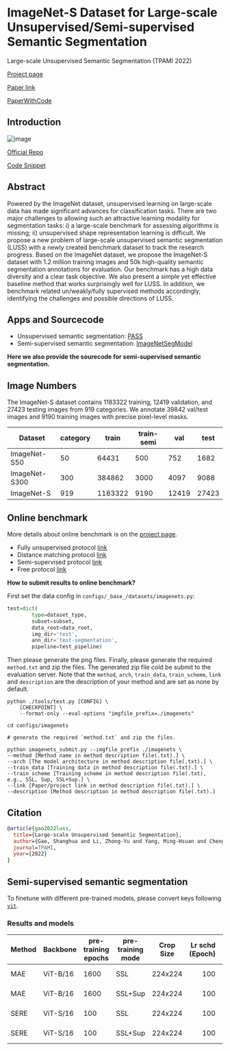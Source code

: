 # ImageNet-S Dataset for Large-scale Unsupervised/Semi-supervised Semantic Segmentation

Large-scale Unsupervised Semantic Segmentation (TPAMI 2022)

<a href="https://lusseg.github.io/">Project page</a> 

<a href="https://arxiv.org/abs/2106.03149">Paper link</a> 

<a href="https://paperswithcode.com/dataset/imagenet-s">PaperWithCode</a>

## Introduction

![image](https://user-images.githubusercontent.com/20515144/149651945-94501ffc-78c0-41be-a1d9-b3bfb3253370.png)
<!-- [ALGORITHM] -->

<a href="https://github.com/LUSSeg/ImageNetSegModel">Official Repo</a>

<a href="blob/main/mmseg/datasets/imagenets.py#L92">Code Snippet</a>

## Abstract

<!-- [ABSTRACT] -->

Powered by the ImageNet dataset, unsupervised learning on large-scale data has made significant advances for classification tasks. There are two major challenges to allowing such an attractive learning modality for segmentation tasks: i) a large-scale benchmark for assessing algorithms is missing; ii) unsupervised shape representation learning is difficult. We propose a new problem of large-scale unsupervised semantic segmentation (LUSS) with a newly created benchmark dataset to track the research progress. Based on the ImageNet dataset, we propose the ImageNet-S dataset with 1.2 million training images and 50k high-quality semantic segmentation annotations for evaluation. Our benchmark has a high data diversity and a clear task objective. We also present a simple yet effective baseline method that works surprisingly well for LUSS. In addition, we benchmark related un/weakly/fully supervised methods accordingly, identifying the challenges and possible directions of LUSS.

## Apps and Sourcecode
- Unsupervised semantic segmentation: [PASS](https://github.com/LUSSeg/PASS)
- Semi-supervised semantic segmentation: [ImageNetSegModel](https://github.com/LUSSeg/ImageNetSegModel)

**Here we also provide the sourecode for semi-supervised semantic segmentation.**
## Image Numbers
The ImageNet-S dataset contains 1183322 training, 12419 validation, and 27423 testing images from 919 categories. We annotate 39842 val/test images and 9190 training images with precise pixel-level masks.

| Dataset | category | train   | train-semi | val   | test  |
|------------------|----------|---------|---------|-------|-------|
| ImageNet-S50  | 50       | 64431   | 500 | 752   | 1682  |
| ImageNet-S300 | 300      | 384862  | 3000 | 4097  | 9088  |
| ImageNet-S        | 919      | 1183322 | 9190 | 12419 | 27423 |

## Online benchmark
More details about online benchmark is on the [project page](https://LUSSeg.github.io/).
* Fully unsupervised protocol [link](https://codalab.lisn.upsaclay.fr/competitions/1317)
* Distance matching protocol [link](https://codalab.lisn.upsaclay.fr/competitions/1315)
* Semi-supervised protocol [link](https://codalab.lisn.upsaclay.fr/competitions/1318)
* Free protocol [link](https://codalab.lisn.upsaclay.fr/competitions/1316)

**How to submit results to online benchmark?**

First set the data config in `configs/_base_/datasets/imagenets.py`:

```python
test=dict(
        type=dataset_type,
        subset=subset,
        data_root=data_root,
        img_dir='test',
        ann_dir='test-segmentation',
        pipeline=test_pipeline)
```

Then please generate the png files. 
Finally, please generate the required `method.txt` and zip the files.
The generated zip file cold be submit to the evaluation server. 
Note that the `method`, `arch`, `train_data`, `train_scheme`, `link` and `description` 
are the description of your method and are set as none by default.

```shell
python ./tools/test.py [CONFIG] \
    [CHECKPOINT] \
    --format-only --eval-options "imgfile_prefix=./imagenets"

cd configs/imagenets

# generate the required `method.txt` and zip the files.

python imagenets_submit.py --imgfile_prefix ./imagenets \
--method [Method name in method description file(.txt).] \
--arch [The model architecture in method description file(.txt).] \
--train_data [Training data in method description file(.txt).] \
--train_scheme [Training scheme in method description file(.txt), e.g., SSL, Sup, SSL+Sup.] \
--link [Paper/project link in method description file(.txt).] \
--description [Method description in method description file(.txt).]
```

## Citation

```bibtex
@article{gao2022luss,
  title={Large-scale Unsupervised Semantic Segmentation},
  author={Gao, Shanghua and Li, Zhong-Yu and Yang, Ming-Hsuan and Cheng, Ming-Ming and Han, Junwei and Torr, Philip},
  journal=TPAMI,
  year={2022}
}
```

## Semi-supervised semantic segmentation

To finetune with different pre-trained models, please convert keys following [`vit`](../vit/README.md).

### Results and models

| Method | Backbone | pre-training epochs | pre-training mode | Crop Size | Lr schd (Epoch) | Mem (GB) | Inf time (fps) | mIoU | pre-trained                                                                                                         | config                                                                                                                                           | download                 |
| ------ | -------- | ------------------- | ----------------- | --------- | ------: | -------- | -------------- | ---: | ------------------------------------------------------------------------------------------------------------------- | ------------------------------------------------------------------------------------------------------------------------------------------------ | ------------------------ |
| MAE    | ViT-B/16 | 1600                | SSL               | 224x224   |    100 |          |                |   | [pre-trained](https://dl.fbaipublicfiles.com/mae/pretrain/mae_pretrain_vit_base.pth)                                | [config](https://github.com/LUSSeg/mmsegmentation/blob/master/configs/imagenets/fcn_mae-base_pretrained_fp16_8x32_224x224_100ep_imagenets919.py)   | [model](<>) \| [log](<>) |
| MAE    | ViT-B/16 | 1600                | SSL+Sup           | 224x224   |    100 |          |                |   | [pre-trained](https://dl.fbaipublicfiles.com/mae/finetune/mae_finetuned_vit_base.pth)                               | [config](https://github.com/LUSSeg/mmsegmentation/blob/master/configs/imagenets/fcn_mae-base_finetuned_fp16_8x32_224x224_100ep_imagenets919.py)    | [model](<>) \| [log](<>) |
| SERE   | ViT-S/16 | 100                 | SSL               | 224x224   |    100 |          |                |  41.0 | [pre-trained](https://github.com/LUSSeg/ImageNetSegModel/releases/download/vit/sere_pretrained_vit_small_ep100.pth) | [config](https://github.com/LUSSeg/mmsegmentation/blob/master/configs/imagenets/fcn_sere-small_pretrained_fp16_8x32_224x224_100ep_imagenets919.py) | [model](<>) \| [log](<>) |
| SERE   | ViT-S/16 | 100                 | SSL+Sup           | 224x224   |    100 |          |                | 59.4  | [pre-trained](https://github.com/LUSSeg/ImageNetSegModel/releases/download/vit/sere_finetuned_vit_small_ep100.pth)  | [config](https://github.com/LUSSeg/mmsegmentation/blob/master/configs/imagenets/fcn_sere-small_finetuned_fp16_8x32_224x224_100ep_imagenets919.py)  | [model](<>) \| [log](<>) |
